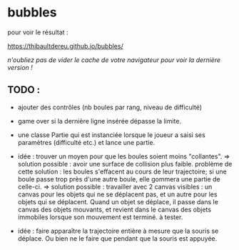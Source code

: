 # bubbles

pour voir le résultat :

https://thibaultdereu.github.io/bubbles/

*n'oubliez pas de vider le cache de votre navigateur pour voir la dernière version !*


## TODO : 
 - ajouter des contrôles (nb boules par rang, niveau de difficulté)
 - game over si la dernière ligne insérée dépasse la limite.
 - une classe Partie qui est instanciée lorsque le joueur a saisi
 ses paramètres (difficulté etc.) et lance une partie.
 
 - idée : trouver un moyen pour que les boules soient moins "collantes".
   => solution possible : avoir une surface de collision plus faible. 
   problème de cette solution : les boules s'effacent au cours de leur trajectoire; si une boule passe trop près d'une autre boule, elle gommera une partie de celle-ci.
   => solution possible : travailler avec 2 canvas visibles : un canvas pour les objets qui ne se déplacent pas, et un autre pour les objets qui se déplacent. Quand un objet se déplace, il passe dans le canvas des objets mouvants, et revient dans le canvas des objets immobiles lorsque son mouvement est terminé. à tester.
 - idée : faire apparaître la trajectoire entière à mesure que la souris se déplace. Ou bien ne le faire que pendant que la souris est appuyée.